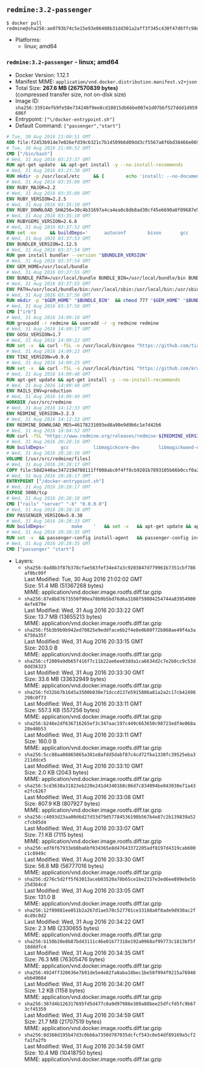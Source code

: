 ## `redmine:3.2-passenger`

```console
$ docker pull redmine@sha256:ae0793b74c5e15e93e06408b31dd301a2aff3f345c430f47d6ffc98e56f8e294
```

-	Platforms:
	-	linux; amd64

### `redmine:3.2-passenger` - linux; amd64

-	Docker Version: 1.12.1
-	Manifest MIME: `application/vnd.docker.distribution.manifest.v2+json`
-	Total Size: **267.6 MB (267570839 bytes)**  
	(compressed transfer size, not on-disk size)
-	Image ID: `sha256:33914efb9fe58e734248f9ee8cd18015db6bbe007e1d07bbf527ddd1d959686f`
-	Entrypoint: `["\/docker-entrypoint.sh"]`
-	Default Command: `["passenger","start"]`

```dockerfile
# Tue, 30 Aug 2016 21:00:51 GMT
ADD file:f2453b914e7e026efd39c6321c7b14509b6d09dd3cf5567a8f6bd38466e06954 in / 
# Tue, 30 Aug 2016 21:00:52 GMT
CMD ["/bin/bash"]
# Wed, 31 Aug 2016 03:23:37 GMT
RUN apt-get update 	&& apt-get install -y --no-install-recommends 		bzip2 		ca-certificates 		curl 		libffi-dev 		libgdbm3 		libssl-dev 		libyaml-dev 		procps 		zlib1g-dev 	&& rm -rf /var/lib/apt/lists/*
# Wed, 31 Aug 2016 03:23:38 GMT
RUN mkdir -p /usr/local/etc 	&& { 		echo 'install: --no-document'; 		echo 'update: --no-document'; 	} >> /usr/local/etc/gemrc
# Wed, 31 Aug 2016 03:35:09 GMT
ENV RUBY_MAJOR=2.2
# Wed, 31 Aug 2016 03:35:09 GMT
ENV RUBY_VERSION=2.2.5
# Wed, 31 Aug 2016 03:35:10 GMT
ENV RUBY_DOWNLOAD_SHA256=30c4b31697a4ca4ea0c8db8ad30cf45e6690a0f09687e5d483c933c03ca335e3
# Wed, 31 Aug 2016 03:35:10 GMT
ENV RUBYGEMS_VERSION=2.6.6
# Wed, 31 Aug 2016 03:37:52 GMT
RUN set -ex 	&& buildDeps=' 		autoconf 		bison 		gcc 		libbz2-dev 		libgdbm-dev 		libglib2.0-dev 		libncurses-dev 		libreadline-dev 		libxml2-dev 		libxslt-dev 		make 		ruby 	' 	&& apt-get update 	&& apt-get install -y --no-install-recommends $buildDeps 	&& rm -rf /var/lib/apt/lists/* 	&& curl -fSL -o ruby.tar.gz "http://cache.ruby-lang.org/pub/ruby/$RUBY_MAJOR/ruby-$RUBY_VERSION.tar.gz" 	&& echo "$RUBY_DOWNLOAD_SHA256 *ruby.tar.gz" | sha256sum -c - 	&& mkdir -p /usr/src/ruby 	&& tar -xzf ruby.tar.gz -C /usr/src/ruby --strip-components=1 	&& rm ruby.tar.gz 	&& cd /usr/src/ruby 	&& { echo '#define ENABLE_PATH_CHECK 0'; echo; cat file.c; } > file.c.new && mv file.c.new file.c 	&& autoconf 	&& ./configure --disable-install-doc 	&& make -j"$(nproc)" 	&& make install 	&& apt-get purge -y --auto-remove $buildDeps 	&& gem update --system $RUBYGEMS_VERSION 	&& rm -r /usr/src/ruby
# Wed, 31 Aug 2016 03:37:53 GMT
ENV BUNDLER_VERSION=1.12.5
# Wed, 31 Aug 2016 03:37:54 GMT
RUN gem install bundler --version "$BUNDLER_VERSION"
# Wed, 31 Aug 2016 03:37:54 GMT
ENV GEM_HOME=/usr/local/bundle
# Wed, 31 Aug 2016 03:37:55 GMT
ENV BUNDLE_PATH=/usr/local/bundle BUNDLE_BIN=/usr/local/bundle/bin BUNDLE_SILENCE_ROOT_WARNING=1 BUNDLE_APP_CONFIG=/usr/local/bundle
# Wed, 31 Aug 2016 03:37:55 GMT
ENV PATH=/usr/local/bundle/bin:/usr/local/sbin:/usr/local/bin:/usr/sbin:/usr/bin:/sbin:/bin
# Wed, 31 Aug 2016 03:37:56 GMT
RUN mkdir -p "$GEM_HOME" "$BUNDLE_BIN" 	&& chmod 777 "$GEM_HOME" "$BUNDLE_BIN"
# Wed, 31 Aug 2016 03:37:56 GMT
CMD ["irb"]
# Wed, 31 Aug 2016 14:09:16 GMT
RUN groupadd -r redmine && useradd -r -g redmine redmine
# Wed, 31 Aug 2016 14:09:17 GMT
ENV GOSU_VERSION=1.7
# Wed, 31 Aug 2016 14:09:22 GMT
RUN set -x 	&& curl -fSL -o /usr/local/bin/gosu "https://github.com/tianon/gosu/releases/download/$GOSU_VERSION/gosu-$(dpkg --print-architecture)" 	&& curl -fSL -o /usr/local/bin/gosu.asc "https://github.com/tianon/gosu/releases/download/$GOSU_VERSION/gosu-$(dpkg --print-architecture).asc" 	&& export GNUPGHOME="$(mktemp -d)" 	&& gpg --keyserver ha.pool.sks-keyservers.net --recv-keys B42F6819007F00F88E364FD4036A9C25BF357DD4 	&& gpg --batch --verify /usr/local/bin/gosu.asc /usr/local/bin/gosu 	&& rm -r "$GNUPGHOME" /usr/local/bin/gosu.asc 	&& chmod +x /usr/local/bin/gosu 	&& gosu nobody true
# Wed, 31 Aug 2016 14:09:22 GMT
ENV TINI_VERSION=v0.9.0
# Wed, 31 Aug 2016 14:09:25 GMT
RUN set -x 	&& curl -fSL -o /usr/local/bin/tini "https://github.com/krallin/tini/releases/download/$TINI_VERSION/tini" 	&& curl -fSL -o /usr/local/bin/tini.asc "https://github.com/krallin/tini/releases/download/$TINI_VERSION/tini.asc" 	&& export GNUPGHOME="$(mktemp -d)" 	&& gpg --keyserver ha.pool.sks-keyservers.net --recv-keys 6380DC428747F6C393FEACA59A84159D7001A4E5 	&& gpg --batch --verify /usr/local/bin/tini.asc /usr/local/bin/tini 	&& rm -r "$GNUPGHOME" /usr/local/bin/tini.asc 	&& chmod +x /usr/local/bin/tini 	&& tini -h
# Wed, 31 Aug 2016 14:09:48 GMT
RUN apt-get update && apt-get install -y --no-install-recommends 		imagemagick 		libmysqlclient18 		libpq5 		libsqlite3-0 				bzr 		git 		mercurial 		openssh-client 		subversion 	&& rm -rf /var/lib/apt/lists/*
# Wed, 31 Aug 2016 14:09:49 GMT
ENV RAILS_ENV=production
# Wed, 31 Aug 2016 14:09:49 GMT
WORKDIR /usr/src/redmine
# Wed, 31 Aug 2016 14:12:33 GMT
ENV REDMINE_VERSION=3.2.3
# Wed, 31 Aug 2016 14:12:33 GMT
ENV REDMINE_DOWNLOAD_MD5=46178231093ed8a90e9d9b6c1e7d42b6
# Wed, 31 Aug 2016 18:04:52 GMT
RUN curl -fSL "https://www.redmine.org/releases/redmine-${REDMINE_VERSION}.tar.gz" -o redmine.tar.gz 	&& echo "$REDMINE_DOWNLOAD_MD5 redmine.tar.gz" | md5sum -c - 	&& tar -xvf redmine.tar.gz --strip-components=1 	&& rm redmine.tar.gz files/delete.me log/delete.me 	&& mkdir -p tmp/pdf public/plugin_assets 	&& chown -R redmine:redmine ./
# Wed, 31 Aug 2016 20:28:16 GMT
RUN buildDeps='		gcc 		libmagickcore-dev 		libmagickwand-dev 		libmysqlclient-dev 		libpq-dev 		libsqlite3-dev 		make 		patch 	' 	&& set -ex 	&& apt-get update && apt-get install -y $buildDeps --no-install-recommends 	&& rm -rf /var/lib/apt/lists/* 	&& bundle install --without development test 	&& for adapter in mysql2 postgresql sqlite3; do 		echo "$RAILS_ENV:" > ./config/database.yml; 		echo "  adapter: $adapter" >> ./config/database.yml; 		bundle install --without development test; 	done 	&& rm ./config/database.yml 	&& apt-get purge -y --auto-remove $buildDeps
# Wed, 31 Aug 2016 20:28:16 GMT
VOLUME [/usr/src/redmine/files]
# Wed, 31 Aug 2016 20:28:17 GMT
COPY file:58d2440ac347219d708111ff008abc0f4ff8cb9201b7893105b66b0ccf0a2521 in / 
# Wed, 31 Aug 2016 20:28:17 GMT
ENTRYPOINT ["/docker-entrypoint.sh"]
# Wed, 31 Aug 2016 20:28:17 GMT
EXPOSE 3000/tcp
# Wed, 31 Aug 2016 20:28:18 GMT
CMD ["rails" "server" "-b" "0.0.0.0"]
# Wed, 31 Aug 2016 20:28:18 GMT
ENV PASSENGER_VERSION=5.0.30
# Wed, 31 Aug 2016 20:28:33 GMT
RUN buildDeps=' 		make 	' 	&& set -x 	&& apt-get update && apt-get install -y --no-install-recommends $buildDeps && rm -rf /var/lib/apt/lists/* 	&& gem install passenger --version "$PASSENGER_VERSION" 	&& apt-get purge -y --auto-remove $buildDeps
# Wed, 31 Aug 2016 20:28:35 GMT
RUN set -x 	&& passenger-config install-agent 	&& passenger-config install-standalone-runtime
# Wed, 31 Aug 2016 20:28:35 GMT
CMD ["passenger" "start"]
```

-	Layers:
	-	`sha256:8ad8b3f87b378cfae583fef34e47a3c9203847d779961b7351cbf786af0bc09f`  
		Last Modified: Tue, 30 Aug 2016 21:02:02 GMT  
		Size: 51.4 MB (51367268 bytes)  
		MIME: application/vnd.docker.image.rootfs.diff.tar.gzip
	-	`sha256:87e8b87673550f90ea78b9b5bd76d6a3108f59804254744a839549004efe879e`  
		Last Modified: Wed, 31 Aug 2016 20:33:22 GMT  
		Size: 13.7 MB (13655213 bytes)  
		MIME: application/vnd.docker.image.rootfs.diff.tar.gzip
	-	`sha256:f5b3b9b9b942ed70825e9eddface6b2f4e8e0b80f72b868ae49f4a3a6750a35f`  
		Last Modified: Wed, 31 Aug 2016 20:33:15 GMT  
		Size: 203.0 B  
		MIME: application/vnd.docker.image.rootfs.diff.tar.gzip
	-	`sha256:cf2009a9db65f416f7c11b22ae6ee03dda1ca6634d2c7e2b0cc9c53d0dd36323`  
		Last Modified: Wed, 31 Aug 2016 20:33:30 GMT  
		Size: 33.6 MB (33632949 bytes)  
		MIME: application/vnd.docker.image.rootfs.diff.tar.gzip
	-	`sha256:fd32bb7b1645a3500b030e71dccd137e5915806a81a2a2c17cb42498298c0f73`  
		Last Modified: Wed, 31 Aug 2016 20:33:11 GMT  
		Size: 557.3 KB (557256 bytes)  
		MIME: application/vnd.docker.image.rootfs.diff.tar.gzip
	-	`sha256:b246e2df636716265ef3c347aac197c449c663650c98723edf4e068a28e40b53`  
		Last Modified: Wed, 31 Aug 2016 20:33:11 GMT  
		Size: 160.0 B  
		MIME: application/vnd.docker.image.rootfs.diff.tar.gzip
	-	`sha256:5cc88aa08865865a381e8afdd5dabf87c4cd72fba1338fc39525eba3211ddce5`  
		Last Modified: Wed, 31 Aug 2016 20:33:10 GMT  
		Size: 2.0 KB (2043 bytes)  
		MIME: application/vnd.docker.image.rootfs.diff.tar.gzip
	-	`sha256:5cd3638a31823eb220e241d4340168c86d7c834094be043030e71a43e2fc6267`  
		Last Modified: Wed, 31 Aug 2016 20:33:08 GMT  
		Size: 807.9 KB (807927 bytes)  
		MIME: application/vnd.docker.image.rootfs.diff.tar.gzip
	-	`sha256:c4093d23aa00d6d27d33d79d57784536198b567b4e87c2b139839a52cfcb05d4`  
		Last Modified: Wed, 31 Aug 2016 20:33:07 GMT  
		Size: 7.1 KB (7115 bytes)  
		MIME: application/vnd.docker.image.rootfs.diff.tar.gzip
	-	`sha256:ed76f67933eb8ba6bf034365e8d47643372205adf8197d4319cab600c1c8949c`  
		Last Modified: Wed, 31 Aug 2016 20:33:30 GMT  
		Size: 56.8 MB (56777016 bytes)  
		MIME: application/vnd.docker.image.rootfs.diff.tar.gzip
	-	`sha256:d276c5d2ff5f63013aceb03520a78b65ce1be2157e3ed6ee899ebe5b25d3b4cd`  
		Last Modified: Wed, 31 Aug 2016 20:33:05 GMT  
		Size: 131.0 B  
		MIME: application/vnd.docker.image.rootfs.diff.tar.gzip
	-	`sha256:12f89881ee051b2a267d1ae570c527701ce33188a8f8ade9d930ac2f4cd9c0d2`  
		Last Modified: Wed, 31 Aug 2016 20:34:22 GMT  
		Size: 2.3 MB (2330655 bytes)  
		MIME: application/vnd.docker.image.rootfs.diff.tar.gzip
	-	`sha256:b150b20e8b87bd43111c46e01b77318e192a0968af99773c1813bf5f18dddfc4`  
		Last Modified: Wed, 31 Aug 2016 20:34:35 GMT  
		Size: 76.3 MB (76305476 bytes)  
		MIME: application/vnd.docker.image.rootfs.diff.tar.gzip
	-	`sha256:4924ff320636e7b91de5e4e82fa8aba18bec1be58f994f9215a76940ebb49684`  
		Last Modified: Wed, 31 Aug 2016 20:34:20 GMT  
		Size: 1.2 KB (1158 bytes)  
		MIME: application/vnd.docker.image.rootfs.diff.tar.gzip
	-	`sha256:387d4b126317695fd5d477c0a9d97986e389a88bee25dfcfd5fc9b673cf45359`  
		Last Modified: Wed, 31 Aug 2016 20:34:59 GMT  
		Size: 21.7 MB (21707519 bytes)  
		MIME: application/vnd.docker.image.rootfs.diff.tar.gzip
	-	`sha256:8d368d195b47d3c0bb6a7350d787035dcfcf543c0e54df89169a5cf2fa1fa2fb`  
		Last Modified: Wed, 31 Aug 2016 20:34:59 GMT  
		Size: 10.4 MB (10418750 bytes)  
		MIME: application/vnd.docker.image.rootfs.diff.tar.gzip
